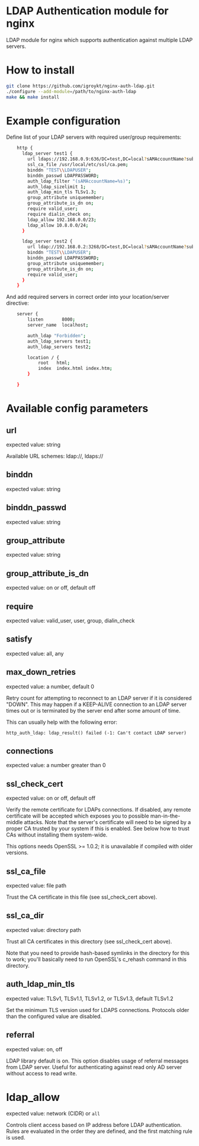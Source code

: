# LDAP Authentication module for nginx
LDAP module for nginx which supports authentication against multiple LDAP servers.

# How to install

```bash
git clone https://github.com/igroykt/nginx-auth-ldap.git
./configure --add-module=/path/to/nginx-auth-ldap
make && make install
```

# Example configuration
Define list of your LDAP servers with required user/group requirements:

```bash
    http {
      ldap_server test1 {
        url ldaps://192.168.0.9:636/DC=test,DC=local?sAMAccountName?sub;
        ssl_ca_file /usr/local/etc/ssl/ca.pem;
        binddn "TEST\\LDAPUSER";
        binddn_passwd LDAPPASSWORD;
        auth_ldap_filter "(sAMAccountName=%s)";
        auth_ldap_sizelimit 1;
        auth_ldap_min_tls TLSv1.3;
        group_attribute uniquemember;
        group_attribute_is_dn on;
        require valid_user;
        require dialin_check on;
        ldap_allow 192.168.0.0/23;
        ldap_allow 10.8.0.0/24;
      }

      ldap_server test2 {
        url ldap://192.168.0.2:3268/DC=test,DC=local?sAMAccountName?sub?(objectClass=person);
        binddn "TEST\\LDAPUSER";
        binddn_passwd LDAPPASSWORD;
        group_attribute uniquemember;
        group_attribute_is_dn on;
        require valid_user;
      }
    }
```

And add required servers in correct order into your location/server directive:
```bash
    server {
        listen       8000;
        server_name  localhost;

        auth_ldap "Forbidden";
        auth_ldap_servers test1;
        auth_ldap_servers test2;

        location / {
            root   html;
            index  index.html index.htm;
        }

    }
```

# Available config parameters

## url
expected value: string

Available URL schemes: ldap://, ldaps://

## binddn
expected value: string

## binddn_passwd
expected value: string

## group_attribute
expected value: string

## group_attribute_is_dn
expected value: on or off, default off

## require
expected value: valid_user, user, group, dialin_check

## satisfy
expected value: all, any

## max_down_retries
expected value: a number, default 0

Retry count for attempting to reconnect to an LDAP server if it is considered
"DOWN".  This may happen if a KEEP-ALIVE connection to an LDAP server times 
out or is terminated by the server end after some amount of time.  

This can usually help with the following error:

```
http_auth_ldap: ldap_result() failed (-1: Can't contact LDAP server)
```

## connections
expected value: a number greater than 0

## ssl_check_cert
expected value: on or off, default off

Verify the remote certificate for LDAPs connections. If disabled, any remote certificate will be
accepted which exposes you to possible man-in-the-middle attacks. Note that the server's
certificate will need to be signed by a proper CA trusted by your system if this is enabled.
See below how to trust CAs without installing them system-wide.

This options needs OpenSSL >= 1.0.2; it is unavailable if compiled with older versions.

## ssl_ca_file
expected value: file path

Trust the CA certificate in this file (see ssl_check_cert above).

## ssl_ca_dir
expected value: directory path

Trust all CA certificates in this directory (see ssl_check_cert above).

Note that you need to provide hash-based symlinks in the directory for this to work;
you'll basically need to run OpenSSL's c_rehash command in this directory.

## auth_ldap_min_tls
expected value: TLSv1, TLSv1.1, TLSv1.2, or TLSv1.3, default TLSv1.2

Set the minimum TLS version used for LDAPS connections. Protocols older than the
configured value are disabled.

## referral
expected value: on, off

LDAP library default is on. This option disables usage of referral messages from
LDAP server. Useful for authenticating against read only AD server without access
to read write.

# ldap_allow
expected value: network (CIDR) or `all`

Controls client access based on IP address before LDAP authentication. Rules are evaluated in the order they are defined, and the first matching rule is used.